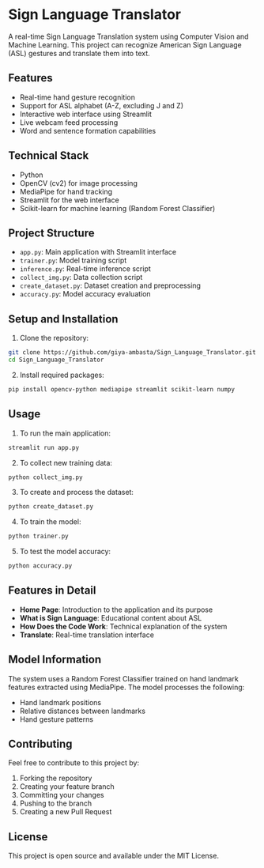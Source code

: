 # Sign Language Translator

A real-time Sign Language Translation system using Computer Vision and Machine Learning. This project can recognize American Sign Language (ASL) gestures and translate them into text.

## Features

- Real-time hand gesture recognition
- Support for ASL alphabet (A-Z, excluding J and Z)
- Interactive web interface using Streamlit
- Live webcam feed processing
- Word and sentence formation capabilities

## Technical Stack

- Python
- OpenCV (cv2) for image processing
- MediaPipe for hand tracking
- Streamlit for the web interface
- Scikit-learn for machine learning (Random Forest Classifier)

## Project Structure

- `app.py`: Main application with Streamlit interface
- `trainer.py`: Model training script
- `inference.py`: Real-time inference script
- `collect_img.py`: Data collection script
- `create_dataset.py`: Dataset creation and preprocessing
- `accuracy.py`: Model accuracy evaluation

## Setup and Installation

1. Clone the repository:
```bash
git clone https://github.com/giya-ambasta/Sign_Language_Translator.git
cd Sign_Language_Translator
```

2. Install required packages:
```bash
pip install opencv-python mediapipe streamlit scikit-learn numpy
```

## Usage

1. To run the main application:
```bash
streamlit run app.py
```

2. To collect new training data:
```bash
python collect_img.py
```

3. To create and process the dataset:
```bash
python create_dataset.py
```

4. To train the model:
```bash
python trainer.py
```

5. To test the model accuracy:
```bash
python accuracy.py
```

## Features in Detail

- **Home Page**: Introduction to the application and its purpose
- **What is Sign Language**: Educational content about ASL
- **How Does the Code Work**: Technical explanation of the system
- **Translate**: Real-time translation interface

## Model Information

The system uses a Random Forest Classifier trained on hand landmark features extracted using MediaPipe. The model processes the following:
- Hand landmark positions
- Relative distances between landmarks
- Hand gesture patterns

## Contributing

Feel free to contribute to this project by:
1. Forking the repository
2. Creating your feature branch
3. Committing your changes
4. Pushing to the branch
5. Creating a new Pull Request

## License

This project is open source and available under the MIT License.
